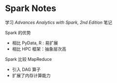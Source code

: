 # Spark Notes



学习 *Advances Analytics with Spark, 2nd Edition* 笔记



Spark 的优势

- 相比 PyData, R : 易扩展
- 相比 HPC 框架：抽象层次高



Spark 比较 MapReduce

- 引入 DAG 算子
- 扩展了内存计算能力